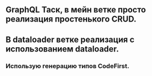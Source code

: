 ## GraphQL Таск, в мейн ветке просто реализация простенького CRUD.

## В dataloader ветке реализация с использованием dataloader.

### Использую генерацию типов CodeFirst.
